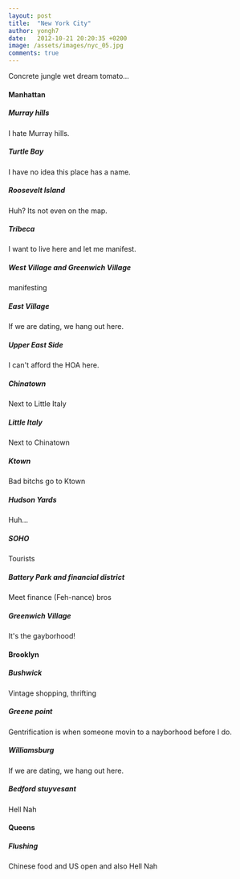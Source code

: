 ```yaml
---
layout: post
title:  "New York City"
author: yongh7
date:   2012-10-21 20:20:35 +0200
image: /assets/images/nyc_05.jpg
comments: true
---
```


Concrete jungle wet dream tomato...

#### Manhattan

##### Murray hills
I hate Murray hills.

##### Turtle Bay
I have no idea this place has a name.

##### Roosevelt Island
Huh? Its not even on the map.

##### Tribeca
I want to live here and let me manifest.

##### West Village and Greenwich Village
manifesting

##### East Village
If we are dating, we hang out here.

##### Upper East Side
I can't afford the HOA here.

##### Chinatown
Next to Little Italy

##### Little Italy
Next to Chinatown

##### Ktown
Bad bitchs go to Ktown

##### Hudson Yards
Huh...

##### SOHO
Tourists

##### Battery Park and financial district
Meet finance (Feh-nance) bros

##### Greenwich Village
It's the gayborhood! 

#### Brooklyn

##### Bushwick
Vintage shopping, thrifting

##### Greene point 
Gentrification is when someone movin to a nayborhood before I do.

##### Williamsburg
If we are dating, we hang out here.

##### Bedford stuyvesant
Hell Nah

#### Queens

##### Flushing
Chinese food and US open and also Hell Nah



